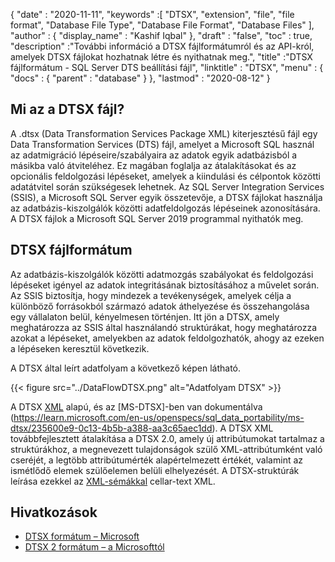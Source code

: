 {
  "date" : "2020-11-11",
  "keywords" :[ "DTSX", "extension", "file", "file format", "Database File Type", "Database File Format", "Database Files" ],
  "author" : {
    "display_name" : "Kashif Iqbal"
},
  "draft" : "false",
  "toc" : true,
  "description" :"További információ a DTSX fájlformátumról és az API-król, amelyek DTSX fájlokat hozhatnak létre és nyithatnak meg.",
  "title" :"DTSX fájlformátum - SQL Server DTS beállítási fájl",
  "linktitle" : "DTSX",
  "menu" : {
    "docs" : {
      "parent" : "database"
}
},
  "lastmod" : "2020-08-12"
}

## Mi az a DTSX fájl?

A .dtsx (Data Transformation Services Package XML) kiterjesztésű fájl egy Data Transformation Services (DTS) fájl, amelyet a Microsoft SQL használ az adatmigráció lépéseire/szabályaira az adatok egyik adatbázisból a másikba való átviteléhez. Ez magában foglalja az átalakításokat és az opcionális feldolgozási lépéseket, amelyek a kiindulási és célpontok közötti adatátvitel során szükségesek lehetnek. Az SQL Server Integration Services (SSIS), a Microsoft SQL Server egyik összetevője, a DTSX fájlokat használja az adatbázis-kiszolgálók közötti adatfeldolgozás lépéseinek azonosítására. A DTSX fájlok a Microsoft SQL Server 2019 programmal nyithatók meg.

## DTSX fájlformátum

Az adatbázis-kiszolgálók közötti adatmozgás szabályokat és feldolgozási lépéseket igényel az adatok integritásának biztosításához a művelet során. Az SSIS biztosítja, hogy mindezek a tevékenységek, amelyek célja a különböző forrásokból származó adatok áthelyezése és összehangolása egy vállalaton belül, kényelmesen történjen. Itt jön a DTSX, amely meghatározza az SSIS által használandó struktúrákat, hogy meghatározza azokat a lépéseket, amelyekben az adatok feldolgozhatók, ahogy az ezeken a lépéseken keresztül következik.

A DTSX által leírt adatfolyam a következő képen látható.

{{< figure src="../DataFlowDTSX.png" alt="Adatfolyam DTSX" >}}

A DTSX [XML](/hu/web/xml/) alapú, és az [MS-DTSX]-ben van dokumentálva (https://learn.microsoft.com/en-us/openspecs/sql_data_portability/ms-dtsx/235600e9-0c13-4b5b-a388-aa3c65aec1dd). A DTSX XML továbbfejlesztett átalakítása a DTSX 2.0, amely új attribútumokat tartalmaz a struktúrákhoz, a megnevezett tulajdonságok szülő XML-attribútumként való cseréjét, a legtöbb attribútumérték alapértelmezett értékét, valamint az ismétlődő elemek szülőelemen belüli elhelyezését. A DTSX-struktúrák leírása ezekkel az [XML-sémákkal](https://learn.microsoft.com/en-us/openspecs/sql_data_portability/ms-dtsx/e5095968-26ea-4824-a717-153ccee642dc#Appendix_A_1) cellar-text XML.

## Hivatkozások

* [DTSX formátum – Microsoft](https://learn.microsoft.com/en-us/openspecs/sql_data_portability/ms-dtsx/235600e9-0c13-4b5b-a388-aa3c65aec1dd)
* [DTSX 2 formátum – a Microsofttól](https://learn.microsoft.com/en-us/openspecs/sql_data_portability/ms-dtsx2/fb216aa4-62ab-41c8-a6d5-5b1002739d21)

